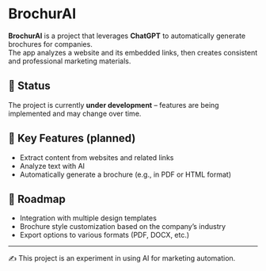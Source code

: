 # BrochurAI

**BrochurAI** is a project that leverages **ChatGPT** to automatically generate brochures for companies.  
The app analyzes a website and its embedded links, then creates consistent and professional marketing materials.

## 🚧 Status
The project is currently **under development** – features are being implemented and may change over time.

## 🔧 Key Features (planned)
- Extract content from websites and related links  
- Analyze text with AI  
- Automatically generate a brochure (e.g., in PDF or HTML format)  

## 📌 Roadmap
- Integration with multiple design templates  
- Brochure style customization based on the company’s industry  
- Export options to various formats (PDF, DOCX, etc.)  

---
✍️ This project is an experiment in using AI for marketing automation.
